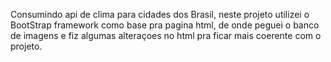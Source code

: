 Consumindo api de clima para cidades dos Brasil, neste projeto utilizei o BootStrap framework como base pra pagina html, de onde peguei o banco de imagens e fiz algumas alteraçoes no html pra ficar mais coerente com o projeto.
